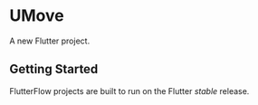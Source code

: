 # UMove

A new Flutter project.

## Getting Started

FlutterFlow projects are built to run on the Flutter _stable_ release.
